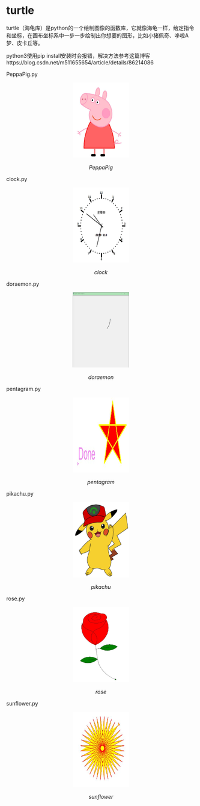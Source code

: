 # turtle
turtle（海龟库）是python的一个绘制图像的函数库，它就像海龟一样，给定指令和坐标，在画布坐标系中一步一步绘制出你想要的图形，比如小猪佩奇、哆啦A梦、皮卡丘等。

python3使用pip install安装时会报错，解决方法参考这篇博客https://blog.csdn.net/m511655654/article/details/86214086


PeppaPig.py

<p align="center">
    <img src="https://github.com/KaguraTyan/turtle/blob/master/PeppaPig.jpg" alt="PeppaPig"  width="150" height="200">
    <p align="center">
        <em>PeppaPig</em>
    </p>
</p>



clock.py

<p align="center">
    <img src="https://github.com/KaguraTyan/turtle/blob/master/clock.jpg" alt="clock"  width="150" height="200">
    <p align="center">
        <em>clock</em>
    </p>
</p>



doraemon.py

<p align="center">
    <img src="https://github.com/KaguraTyan/turtle/blob/master/doraemon.gif" alt="doraemon"  width="150" height="200">
    <p align="center">
        <em>doraemon</em>
    </p>
</p>



pentagram.py

<p align="center">
    <img src="https://github.com/KaguraTyan/turtle/blob/master/pentagram.jpg" alt="pentagram"  width="150" height="200">
    <p align="center">
        <em>pentagram</em>
    </p>
</p>


pikachu.py

<p align="center">
    <img src="https://github.com/KaguraTyan/turtle/blob/master/pikachu.jpg" alt="pikachu"  width="150" height="200">
    <p align="center">
        <em>pikachu</em>
    </p>
</p>



rose.py

<p align="center">
    <img src="https://github.com/KaguraTyan/turtle/blob/master/rose.jpg" alt="rose"  width="150" height="200">
    <p align="center">
        <em>rose</em>
    </p>
</p>




sunflower.py

<p align="center">
    <img src="https://github.com/KaguraTyan/turtle/blob/master/sunflower.jpg" alt="sunflower"  width="150" height="200">
    <p align="center">
        <em>sunflower</em>
    </p>
</p>


